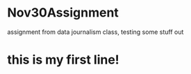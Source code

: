 # Nov30Assignment
assignment from data journalism class, testing some stuff out 
# this is my first line! 